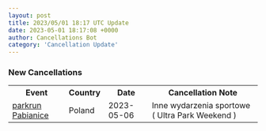 ```yaml
---
layout: post
title: 2023/05/01 18:17 UTC Update
date: 2023-05-01 18:17:08 +0000
author: Cancellations Bot
category: 'Cancellation Update'
---
```


<h3>New Cancellations</h3>
<div class='hscrollable'>
<table style='width: 100%'>
    <tr>
        <th>Event</th>
        <th>Country</th>
        <th>Date</th>
        <th>Cancellation Note</th>
    </tr>
    <tr>
        <td><a href="https://www.parkrun.pl/pabianice">parkrun Pabianice</a></td>
        <td>Poland</td>
        <td>2023-05-06</td>
        <td>Inne wydarzenia sportowe ( Ultra Park Weekend )</td>
    </tr>
</table>
</div>
